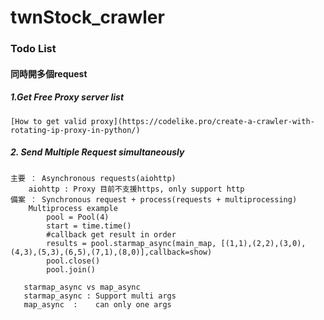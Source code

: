 # twnStock_crawler

### Todo List
#### 同時開多個request
##### 1.Get Free Proxy server list
    [How to get valid proxy](https://codelike.pro/create-a-crawler-with-rotating-ip-proxy-in-python/) 
##### 2. Send Multiple Request simultaneously  
```
主要 ： Asynchronous requests(aiohttp)
    aiohttp : Proxy 目前不支援https, only support http
備案 ： Synchronous request + process(requests + multiprocessing) 
    Multiprocess example
        pool = Pool(4)
        start = time.time()
        #callback get result in order
        results = pool.starmap_async(main_map, [(1,1),(2,2),(3,0),(4,3),(5,3),(6,5),(7,1),(8,0)],callback=show)
        pool.close()
        pool.join()
        
   starmap_async vs map_async
   starmap_async : Support multi args
   map_async  :    can only one args
   
```

    
   
